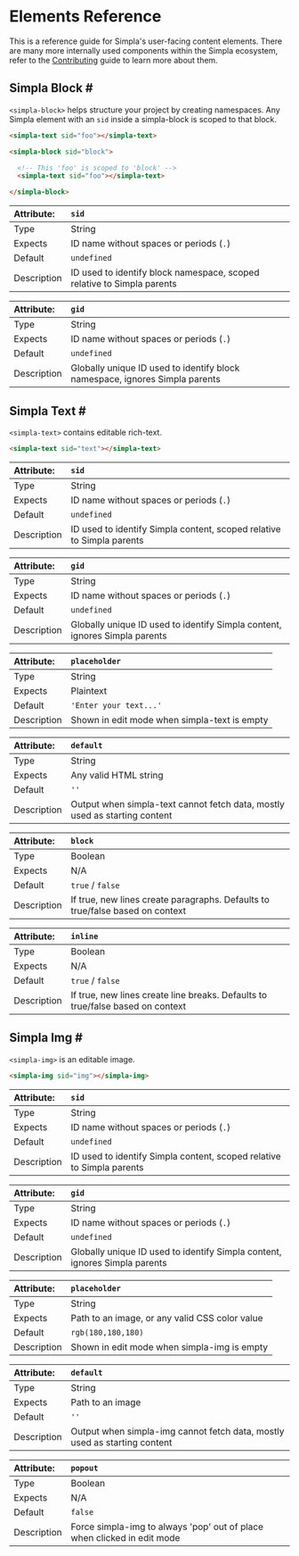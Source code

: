 # Elements Reference
This is a reference guide for Simpla's user-facing content elements. There are many more internally used components within the Simpla ecosystem, refer to the [Contributing](contributing) guide to learn more about them.

## Simpla Block <a is="populate-menu" anchor="simpla-text" menu-item="Simpla Block" target="#elements">#</a>
`<simpla-block>` helps structure your project by creating namespaces. Any Simpla element with an `sid` inside a simpla-block is scoped to that block.

```html
<simpla-text sid="foo"></simpla-text>

<simpla-block sid="block">

  <!-- This 'foo' is scoped to 'block' -->
  <simpla-text sid="foo"></simpla-text>

</simpla-block>
```
<!-- {is="syntax-highlight"} -->

| Attribute:    | `sid`                                                                  |
|:--------------|:-----------------------------------------------------------------------|
| Type          | String                                                                 |
| Expects       | ID name without spaces or periods (`.`)                                |
| Default       | `undefined`                                                            |
| Description   | ID used to identify block namespace, scoped relative to Simpla parents |


| Attribute:    | `gid`                                                                       |
|:--------------|:----------------------------------------------------------------------------|
| Type          | String                                                                      |
| Expects       | ID name without spaces or periods (`.`)                                     |
| Default       | `undefined`                                                                 |
| Description   | Globally unique ID used to identify block namespace, ignores Simpla parents |

## Simpla Text <a is="populate-menu" anchor="simpla-text" menu-item="Simpla Text" target="#elements">#</a>
`<simpla-text>` contains editable rich-text.

```html
<simpla-text sid="text"></simpla-text>
```
<!-- {is="syntax-highlight"} -->

<simpla-text sid="example" class="simpla-example"></simpla-text>

| Attribute:    | `sid`                                                                 |
|:--------------|:----------------------------------------------------------------------|
| Type          | String                                                                |
| Expects       | ID name without spaces or periods (`.`)                               |
| Default       | `undefined`                                                           |
| Description   | ID used to identify Simpla content, scoped relative to Simpla parents |


| Attribute:    | `gid`                                                                      |
|:--------------|:---------------------------------------------------------------------------|
| Type          | String                                                                     |
| Expects       | ID name without spaces or periods (`.`)                                    |
| Default       | `undefined`                                                                |
| Description   | Globally unique ID used to identify Simpla content, ignores Simpla parents |

| Attribute:    | `placeholder`                                |
|:--------------|:---------------------------------------------|
| Type          | String                                       |
| Expects       | Plaintext                                    |
| Default       | `'Enter your text...'`                       |
| Description   | Shown in edit mode when simpla-text is empty |

| Attribute:    | `default`                                                                  |
|:--------------|:---------------------------------------------------------------------------|
| Type          | String                                                                     |
| Expects       | Any valid HTML string                                                      |
| Default       | `''`                                                                       |
| Description   | Output when simpla-text cannot fetch data, mostly used as starting content |

| Attribute:    | `block`                                                                               |
|:--------------|:--------------------------------------------------------------------------------------|
| Type          | Boolean                                                                               |
| Expects       | N/A                                                                                   |
| Default       | `true` / `false`                                                                      |
| Description   | If true, new lines create paragraphs. Defaults to true/false based on context       | |

| Attribute:    | `inline`                                                                       |
|:--------------|:-------------------------------------------------------------------------------|
| Type          | Boolean                                                                        |
| Expects       | N/A                                                                            |
| Default       | `true` / `false`                                                               |
| Description   | If true, new lines create line breaks. Defaults to true/false based on context |

## Simpla Img <a is="populate-menu" anchor="simpla-img" menu-item="Simpla Img" target="#elements">#</a>
`<simpla-img>` is an editable image.

```html
<simpla-img sid="img"></simpla-img>
```
<!-- {is="syntax-highlight"} -->

<simpla-img sid="example" class="simpla-example"></simpla-img>

| Attribute:    | `sid`                                                                 |
|:--------------|:----------------------------------------------------------------------|
| Type          | String                                                                |
| Expects       | ID name without spaces or periods (`.`)                               |
| Default       | `undefined`                                                           |
| Description   | ID used to identify Simpla content, scoped relative to Simpla parents |

| Attribute:    | `gid`                                                                      |
|:--------------|:---------------------------------------------------------------------------|
| Type          | String                                                                     |
| Expects       | ID name without spaces or periods (`.`)                                    |
| Default       | `undefined`                                                                |
| Description   | Globally unique ID used to identify Simpla content, ignores Simpla parents |

| Attribute:    | `placeholder`                                  |
|:--------------|:-----------------------------------------------|
| Type          | String                                         |
| Expects       | Path to an image, or any valid CSS color value |
| Default       | `rgb(180,180,180)`                             |
| Description   | Shown in edit mode when simpla-img is empty    |

| Attribute:    | `default`                                                                 |
|:--------------|:--------------------------------------------------------------------------|
| Type          | String                                                                    |
| Expects       | Path to an image                                                          |
| Default       | `''`                                                                      |
| Description   | Output when simpla-img cannot fetch data, mostly used as starting content |

| Attribute:    | `popout`                                                                |
|:--------------|:------------------------------------------------------------------------|
| Type          | Boolean                                                                 |
| Expects       | N/A                                                                     |
| Default       | `false`                                                                 |
| Description   | Force simpla-img to always 'pop' out of place when clicked in edit mode |
